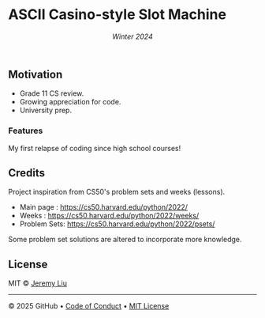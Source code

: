 # ASCII Casino-style Slot Machine

<header>

<!--
  <<< Author notes: Course header >>>
  Include a 1280×640 image, course title in sentence case, and a concise description in emphasis.
  In your repository settings: enable template repository, add your 1280×640 social image, auto delete head branches.
  Add your open source license, GitHub uses MIT license.
-->

_Winter 2024_

</header>

<!--
  <<< Author notes: Finish >>>
  Review what we learned, ask for feedback, provide next steps.
-->

## Motivation
- Grade 11 CS review.
- Growing appreciation for code.
- University prep.

### Features

My first relapse of coding since high school courses!

## Credits

Project inspiration from CS50's problem sets and weeks (lessons).
- Main page   : https://cs50.harvard.edu/python/2022/
- Weeks       : https://cs50.harvard.edu/python/2022/weeks/
- Problem Sets: https://cs50.harvard.edu/python/2022/psets/

Some problem set solutions are altered to incorporate more knowledge.

## License
MIT © [Jeremy Liu]()

<footer>

<!--
  <<< Author notes: Footer >>>
  Add a link to get support, GitHub status page, code of conduct, license link.
-->

---

&copy; 2025 GitHub &bull; [Code of Conduct](https://www.contributor-covenant.org/version/2/1/code_of_conduct/code_of_conduct.md) &bull; [MIT License](https://gh.io/mit)

</footer>
